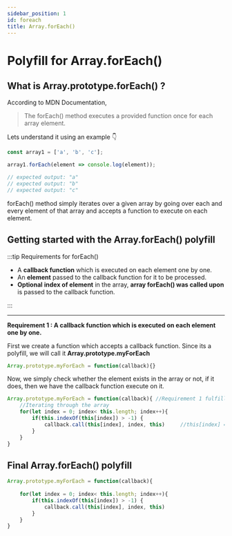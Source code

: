 ```yaml
---
sidebar_position: 1
id: foreach
title: Array.forEach()
---
```


# Polyfill for Array.forEach()

## What is Array.prototype.forEach() ?

According to MDN Documentation,

> The forEach() method executes a provided function once for each array element. 

Lets understand it using an example 👇

```js
const array1 = ['a', 'b', 'c'];

array1.forEach(element => console.log(element));

// expected output: "a"
// expected output: "b"
// expected output: "c"
```

forEach() method simply iterates over a given array by going over each and every element of that array and accepts a function to execute on each element.

## Getting started with the Array.forEach() polyfill

:::tip Requirements for forEach()

- A **callback function** which is executed on each element one by one.
- An **element** passed to the callback function for it to be processed.
- **Optional** **index of element** in the array, **array forEach() was called upon** is passed to the callback function.

:::

---

**Requirement 1 : A callback function which is executed on each element one by one.**

First we create a function which accepts a callback function. Since its a polyfill, we will call it **Array.prototype.myForEach**

```js
Array.prototype.myForEach = function(callback){}
```

Now, we simply check whether the element exists in the array or not, if it does, then we have the callback function execute on it.


```js
Array.prototype.myForEach = function(callback){ //Requirement 1 fulfilled
    //Iterating through the array
    for(let index = 0; index< this.length; index++){
        if(this.indexOf(this[index]) > -1) {
            callback.call(this[index], index, this)     //this[index] => the current element, index => index of the current element, this => the array itself
        }
    }
}
```

## Final Array.forEach() polyfill

```js
Array.prototype.myForEach = function(callback){ 
    
    for(let index = 0; index< this.length; index++){
        if(this.indexOf(this[index]) > -1) {
            callback.call(this[index], index, this)     
        }
    }
}
```